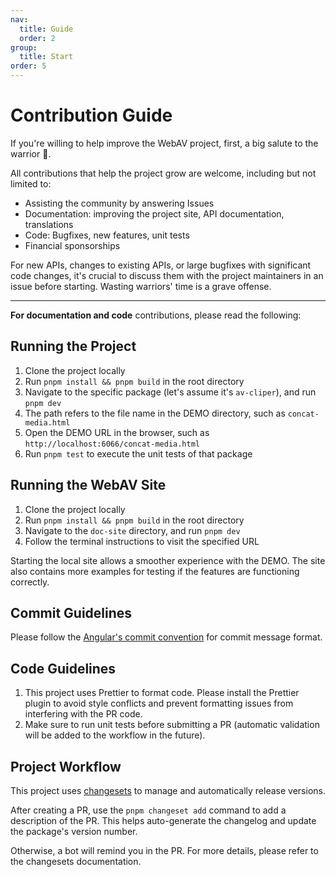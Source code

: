 ```yaml
---
nav:
  title: Guide
  order: 2
group:
  title: Start
order: 5
---
```


# Contribution Guide

If you're willing to help improve the WebAV project, first, a big salute to the warrior 🫡.

All contributions that help the project grow are welcome, including but not limited to:

- Assisting the community by answering Issues
- Documentation: improving the project site, API documentation, translations
- Code: Bugfixes, new features, unit tests
- Financial sponsorships

For new APIs, changes to existing APIs, or large bugfixes with significant code changes, it's crucial to discuss them with the project maintainers in an issue before starting. Wasting warriors' time is a grave offense.

---

**For documentation and code** contributions, please read the following:

## Running the Project

1. Clone the project locally
2. Run `pnpm install && pnpm build` in the root directory
3. Navigate to the specific package (let's assume it's `av-cliper`), and run `pnpm dev`
4. The path refers to the file name in the DEMO directory, such as `concat-media.html`
5. Open the DEMO URL in the browser, such as `http://localhost:6066/concat-media.html`
6. Run `pnpm test` to execute the unit tests of that package

## Running the WebAV Site

1. Clone the project locally
2. Run `pnpm install && pnpm build` in the root directory
3. Navigate to the `doc-site` directory, and run `pnpm dev`
4. Follow the terminal instructions to visit the specified URL

Starting the local site allows a smoother experience with the DEMO. The site also contains more examples for testing if the features are functioning correctly.

## Commit Guidelines

Please follow the [Angular's commit convention](https://github.com/conventional-changelog/conventional-changelog/tree/master/packages/conventional-changelog-angular) for commit message format.

## Code Guidelines

1. This project uses Prettier to format code. Please install the Prettier plugin to avoid style conflicts and prevent formatting issues from interfering with the PR code.
2. Make sure to run unit tests before submitting a PR (automatic validation will be added to the workflow in the future).

## Project Workflow

This project uses [changesets](https://github.com/changesets/changesets) to manage and automatically release versions.

After creating a PR, use the `pnpm changeset add` command to add a description of the PR. This helps auto-generate the changelog and update the package's version number.

Otherwise, a bot will remind you in the PR. For more details, please refer to the changesets documentation.
